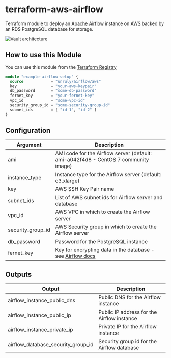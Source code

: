 # terraform-aws-airflow

Terraform module to deploy an [Apache Airflow](https://airflow.apache.org/) instance on [AWS](https://aws.amazon.com/) backed by an RDS PostgreSQL database for storage.

![Vault architecture](https://github.com/unruly/terraform-aws-airflow/blob/master/_docs/architecture.png?raw=true)

## How to use this Module

You can use this module from the [Terraform Registry](https://registry.terraform.io/modules/unruly/airflow/aws/)

```terraform
module "example-airflow-setup" {
  source            = "unruly/airflow/aws"
  key               = "your-aws-keypair"
  db_password       = "some-db-password"
  fernet_key        = "your-fernet-key"
  vpc_id            = "some-vpc-id"
  security_group_id = "some-security-group-id"
  subnet_ids        = [ "id-1", "id-2" ]
}
```

## Configuration

Argument | Description
--- | ---
ami | AMI code for the Airflow server (default: ami-a042f4d8 - CentOS 7 community image)
instance_type | Instance type for the Airflow server (default: c3.xlarge)
key | AWS SSH Key Pair name
subnet_ids | List of AWS subnet ids for Airflow server and database
vpc_id | AWS VPC in which to create the Airflow server
security_group_id | AWS Security group in which to create the Airflow server
db_password | Password for the PostgreSQL instance
fernet_key | Key for encrypting data in the database - see [Airflow docs](https://airflow.apache.org/configuration.html?highlight=fernet#connections)

## Outputs

Output | Description
--- | ---
airflow_instance_public_dns | Public DNS for the Airflow instance
airflow_instance_public_ip | Public IP address for the Airflow instance
airflow_instance_private_ip | Private IP for the Airflow instance
airflow_database_security_group_id | Security group id for the Airflow database
